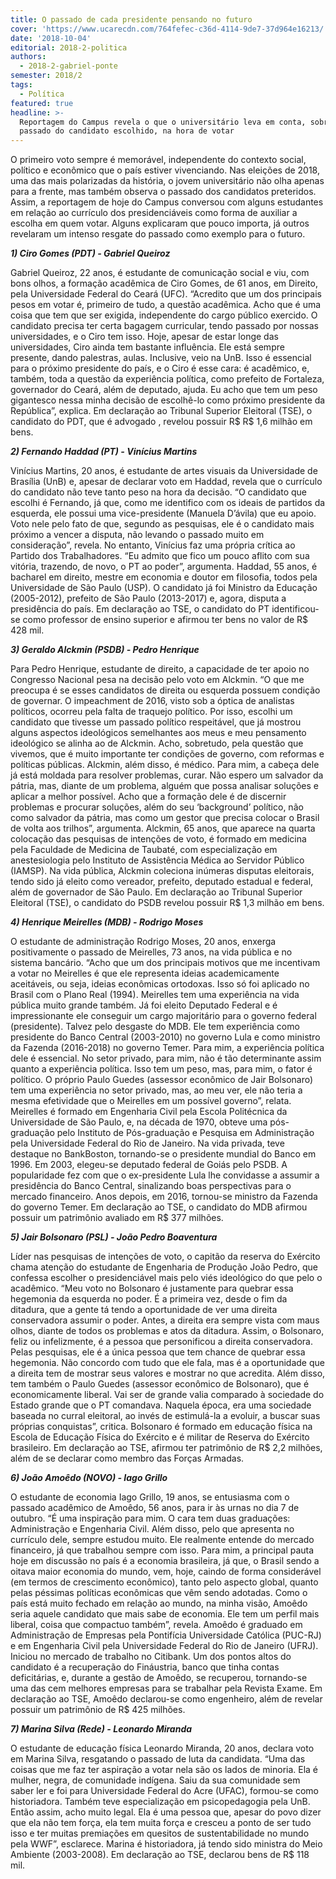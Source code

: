 ```yaml
---
title: O passado de cada presidente pensando no futuro
cover: 'https://www.ucarecdn.com/764fefec-c36d-4114-9de7-37d964e16213/'
date: '2018-10-04'
editorial: 2018-2-politica
authors:
  - 2018-2-gabriel-ponte
semester: 2018/2
tags:
  - Política
featured: true
headline: >-
  Reportagem do Campus revela o que o universitário leva em conta, sobre o
  passado do candidato escolhido, na hora de votar
---
```

O primeiro voto sempre é memorável, independente do contexto social, político e econômico que o país estiver vivenciando. Nas eleições de 2018, uma das mais polarizadas da história, o jovem universitário não olha apenas para a frente, mas também observa o passado dos candidatos preteridos. Assim, a reportagem de hoje do Campus conversou com alguns estudantes em relação ao currículo dos presidenciáveis como forma de auxiliar a escolha em quem votar. Alguns explicaram que pouco importa, já outros revelaram um intenso resgate do passado como exemplo para o futuro.

_**1) Ciro Gomes (PDT) - Gabriel Queiroz**_

Gabriel Queiroz, 22 anos, é estudante de comunicação social e viu, com bons olhos, a formação acadêmica de Ciro Gomes, de 61 anos, em Direito, pela Universidade Federal do Ceará (UFC). “Acredito que um dos principais pesos em votar é, primeiro de tudo, a questão acadêmica. Acho que é uma coisa que tem que ser exigida, independente do cargo público exercido. O candidato precisa ter certa bagagem curricular, tendo passado por nossas universidades, e o Ciro tem isso. Hoje, apesar de estar longe das universidades, Ciro ainda tem bastante influência. Ele está sempre presente, dando palestras, aulas. Inclusive, veio na UnB. Isso é essencial para o próximo presidente do país, e o Ciro é esse cara: é acadêmico, e, também, toda a questão da experiência política, como prefeito de Fortaleza, governador do Ceará, além de deputado, ajuda. Eu acho que tem um peso gigantesco nessa minha decisão de escolhê-lo como próximo presidente da República”, explica. Em declaração ao Tribunal Superior Eleitoral (TSE), o candidato do PDT, que é advogado , revelou possuir R$ R$ 1,6 milhão em bens.

_**2) Fernando Haddad (PT) - Vinícius Martins**_ 

Vinícius Martins, 20 anos, é estudante de artes visuais da Universidade de Brasília (UnB) e, apesar de declarar voto em Haddad, revela que o currículo do candidato não teve tanto peso na hora da decisão. “O candidato que escolhi é Fernando, já que, como me identifico com os ideais de partidos da esquerda, ele possui uma vice-presidente (Manuela D’ávila) que eu apoio. Voto nele pelo fato de que, segundo as pesquisas, ele é o candidato mais próximo a vencer a disputa, não levando o passado muito em consideração”, revela. No entanto, Vinícius faz uma própria crítica ao Partido dos Trabalhadores. “Eu admito que fico um pouco aflito com sua vitória, trazendo, de novo, o PT ao poder”, argumenta. Haddad, 55 anos, é bacharel em direito, mestre em economia e doutor em filosofia, todos pela Universidade de São Paulo (USP). O candidato já foi Ministro da Educação (2005-2012), prefeito de São Paulo (2013-2017) e, agora, disputa a presidência do país. Em declaração ao TSE, o candidato do PT identificou-se como professor de ensino superior e afirmou ter bens no valor de R$ 428 mil.

_**3) Geraldo Alckmin (PSDB) - Pedro Henrique**_

Para Pedro Henrique, estudante de direito, a capacidade de ter apoio no Congresso Nacional pesa na decisão pelo voto em Alckmin. “O que me preocupa é se esses candidatos de direita ou esquerda possuem condição de governar. O impeachment de 2016, visto sob a óptica de analistas políticos, ocorreu pela falta de traquejo político. Por isso, escolhi um candidato que tivesse um passado político respeitável, que já mostrou alguns aspectos ideológicos semelhantes aos meus e meu pensamento ideológico se alinha ao de Alckmin. Acho, sobretudo, pela questão que vivemos, que é muito importante ter condições de governo, com reformas e políticas públicas. Alckmin, além disso, é médico. Para mim, a cabeça dele já está moldada para resolver problemas, curar. Não espero um salvador da pátria, mas, diante de um problema, alguém que possa analisar soluções e aplicar a melhor possível. Acho que a formação dele é de discernir problemas e procurar soluções, além do seu ‘background’ político, não como salvador da pátria, mas como um gestor que precisa colocar o Brasil de volta aos trilhos”, argumenta. Alckmin, 65 anos, que aparece na quarta colocação das pesquisas de intenções de voto, é formado em medicina pela Faculdade de Medicina de Taubaté, com especialização em anestesiologia pelo Instituto de Assistência Médica ao Servidor Público (IAMSP). Na vida pública, Alckmin coleciona inúmeras disputas eleitorais, tendo sido já eleito como vereador, prefeito, deputado estadual e federal, além de governador de São Paulo. Em declaração ao Tribunal Superior Eleitoral (TSE), o candidato do PSDB revelou possuir R$ 1,3 milhão em bens.

_**4) Henrique Meirelles (MDB) - Rodrigo Moses**_

O estudante de administração Rodrigo Moses, 20 anos, enxerga positivamente o passado de Meirelles, 73 anos, na vida pública e no sistema bancário. “Acho que um dos principais motivos que me incentivam a votar no Meirelles é que ele representa ideias academicamente aceitáveis, ou seja, ideias econômicas ortodoxas. Isso só foi aplicado no Brasil com o Plano Real (1994). Meirelles tem uma experiência na vida pública muito grande também. Já foi eleito Deputado Federal e é impressionante ele conseguir um cargo majoritário para o governo federal (presidente). Talvez pelo desgaste do MDB. Ele tem experiência como presidente do Banco Central (2003-2010) no governo Lula e como ministro da Fazenda (2016-2018) no governo Temer. Para mim, a experiência política dele é essencial. No setor privado, para mim, não é tão determinante assim quanto a experiência política. Isso tem um peso, mas, para mim, o fator é político. O próprio Paulo Guedes (assessor econômico de Jair Bolsonaro) tem uma experiência no setor privado, mas, ao meu ver, ele não teria a mesma efetividade que o Meirelles em um possível governo”, relata. Meirelles é formado em Engenharia Civil pela Escola Politécnica da Universidade de São Paulo, e, na década de 1970, obteve uma pós-graduação pelo Instituto de Pós-graduação e Pesquisa em Administração pela Universidade Federal do Rio de Janeiro. Na vida privada, teve destaque no BankBoston, tornando-se o presidente mundial do Banco em 1996. Em 2003, elegeu-se deputado federal de Goiás pelo PSDB. A popularidade fez com que o ex-presidente Lula lhe convidasse a assumir a presidência do Banco Central, sinalizando boas perspectivas para o mercado financeiro. Anos depois, em 2016, tornou-se ministro da Fazenda do governo Temer. Em declaração ao TSE, o candidato do MDB afirmou possuir um patrimônio avaliado em R$ 377 milhões.

_**5) Jair Bolsonaro (PSL) - João Pedro Boaventura**_

Líder nas pesquisas de intenções de voto, o capitão da reserva do Exército chama atenção do estudante de Engenharia de Produção João Pedro, que confessa escolher o presidenciável mais pelo viés ideológico do que pelo o acadêmico. “Meu voto no Bolsonaro é justamente para quebrar essa hegemonia da esquerda no poder. É a primeira vez, desde o fim da ditadura, que a gente tá tendo a oportunidade de ver uma direita conservadora assumir o poder. Antes, a direita era sempre vista com maus olhos, diante de todos os problemas e atos da ditadura. Assim, o Bolsonaro, feliz ou infelizmente, é a pessoa que personificou a direita conservadora. Pelas pesquisas, ele é a única pessoa que tem chance de quebrar essa hegemonia. Não concordo com tudo que ele fala, mas é a oportunidade que a direita tem de mostrar seus valores e mostrar no que acredita. Além disso, tem também o Paulo Guedes (assessor econômico de Bolsonaro), que é economicamente liberal. Vai ser de grande valia comparado à sociedade do Estado grande que o PT comandava. Naquela época, era uma sociedade baseada no curral eleitoral, ao invés de estimulá-la a evoluir, a buscar suas próprias conquistas”, critica. Bolsonaro é formado em educação física na Escola de Educação Física do Exército e é militar de Reserva do Exército brasileiro. Em declaração ao TSE, afirmou ter patrimônio de R$ 2,2 milhões, além de se declarar como membro das Forças Armadas.

_**6) João Amoêdo (NOVO) - Iago Grillo**_

O estudante de economia Iago Grillo, 19 anos, se entusiasma com o passado acadêmico de Amoêdo, 56 anos, para ir às urnas no dia 7 de outubro. “É uma inspiração para mim. O cara tem duas graduações: Administração e Engenharia Civil. Além disso, pelo que apresenta no currículo dele, sempre estudou muito. Ele realmente entende do mercado financeiro, já que trabalhou sempre com isso. Para mim, a principal pauta hoje em discussão no país é a economia brasileira, já que, o Brasil sendo a oitava maior economia do mundo, vem, hoje, caindo de forma considerável (em termos de crescimento econômico), tanto pelo aspecto global, quanto pelas péssimas políticas econômicas que vêm sendo adotadas. Como o país está muito fechado em relação ao mundo, na minha visão, Amoêdo seria aquele candidato que mais sabe de economia. Ele tem um perfil mais liberal, coisa que compactuo também”, revela. Amoêdo é graduado em Administração de Empresas pela Pontifícia Universidade Católica (PUC-RJ) e em Engenharia Civil pela Universidade Federal do Rio de Janeiro (UFRJ). Iniciou no mercado de trabalho no Citibank. Um dos pontos altos do candidato é a recuperação do Fináustria, banco que tinha contas deficitárias, e, durante a gestão de Amoêdo, se recuperou, tornando-se uma das cem melhores empresas para se trabalhar pela Revista Exame. Em declaração ao TSE, Amoêdo declarou-se como engenheiro, além de revelar possuir um patrimônio de R$ 425 milhões.

_**7) Marina Silva (Rede) - Leonardo Miranda**_ 

O estudante de educação física Leonardo Miranda, 20 anos, declara voto em Marina Silva, resgatando o passado de luta da candidata. “Uma das coisas que me faz ter aspiração a votar nela são os lados de minoria. Ela é mulher, negra, de comunidade indígena. Saiu da sua comunidade sem saber ler e foi para Universidade Federal do Acre (UFAC), formou-se como historiadora. Também teve especialização em psicopedagogia pela UnB. Então assim, acho muito legal. Ela é uma pessoa que, apesar do povo dizer que ela não tem força, ela tem muita força e cresceu a ponto de ser tudo isso e ter muitas premiações em quesitos de sustentabilidade no mundo pela WWF”, esclarece. Marina é historiadora, já tendo sido ministra do Meio Ambiente (2003-2008). Em declaração ao TSE, declarou bens de R$ 118 mil.
